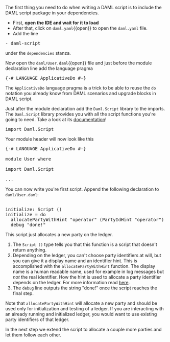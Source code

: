 The first thing you need to do when writing a DAML script is to include the DAML script package in
your dependencies. 

- First, **open the IDE and wait for it to load**
- After that, click on `daml.yaml`{{open}} to open the `daml.yaml` file.
- Add the line

<pre class="file" data-target="clipboard">
- daml-script
</pre>

  under the `dependencies` stanza. 

Now open the `daml/User.daml`{{open}} file and just before the module declaration line add the
language pragma

<pre class="file" data-target="clipboard">
{-# LANGUAGE ApplicativeDo #-}
</pre>

The `ApplicativeDo` language pragma is a trick to be able to reuse the `do` notation you already
know from DAML scenarios and upgrade blocks in DAML script.

Just after the module declaration add the `Daml.Script` library to the imports.  The `Daml.Script`
library provides you with all the script functions you're going to need. Take a look at its
[documentation](https://docs.daml.com/daml-script/daml-script-docs.html)! 

<pre class="file" data-target="clipboard">
import Daml.Script
</pre>

Your module header will now look like this

<pre class="file">
{-# LANGUAGE ApplicativeDo #-}

module User where

import Daml.Script

...
</pre>


You can now write you're first script. Append the following declaration to `daml/User.daml`:

<pre class="file" data-filename="daml/User.daml" data-target="append">

initialize: Script ()
initialize = do
  allocatePartyWithHint "operator" (PartyIdHint "operator")
  debug "done!"
</pre>

This script just allocates a new party on the ledger. 

1. The `Script ()` type tells you that this function is a script that doesn't return anything. 
1. Depending on the ledger, you can't choose party identifiers at will, but you can give it a
   display name and an identifier hint. This is accomplished with the `allocatePartyWithHint`
   function. The display name is a human readable name, used for example in log messages but *not*
   the real identifier. How the hint is used to allocate a party identifier depends on the ledger.
   For more information read
   [here](https://docs.daml.com/concepts/identity-and-package-management.html#identity-management).
1. The `debug` line outputs the string "done!" once the script reaches the final step. 

Note that `allocatePartyWithHint` will allocate a new party and should be used only for
initialization and testing of a ledger. If you are interacting with an already running and
initialized ledger, you would want to use existing party identifiers of that ledger.

In the next step we extend the script to allocate a couple more parties and let them follow each
other.
